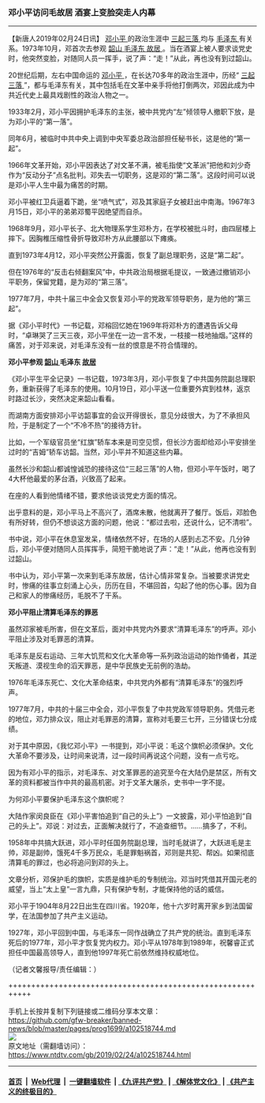 ### 邓小平访问毛故居 酒宴上变脸突走人内幕
------------------------

<div class="post_content">
 <p>
  【新唐人2019年02月24日讯】
  <a href="https://www.ntdtv.com/gb/邓小平.htm">
   邓小平
  </a>
  的政治生涯中
  <a href="https://www.ntdtv.com/gb/三起三落.htm">
   三起三落
  </a>
  均与
  <a href="https://www.ntdtv.com/gb/毛泽东.htm">
   毛泽东
  </a>
  有关系。1973年10月，邓首次去参观
  <a href="https://www.ntdtv.com/gb/韶山.htm">
   韶山
  </a>
  <a href="https://www.ntdtv.com/gb/毛泽东.htm">
   毛泽东
  </a>
  <a href="https://www.ntdtv.com/gb/故居.htm">
   故居
  </a>
  。当在酒宴上被人要求谈党史时，他突然变脸，对随同人员一挥手，说了声：“走！”从此，再也没有到过韶山。
 </p>
 <p>
  20世纪后期，左右中国命运的
  <a href="https://www.ntdtv.com/gb/邓小平.htm">
   邓小平
  </a>
  ，在长达70多年的政治生涯中，历经“
  <a href="https://www.ntdtv.com/gb/三起三落.htm">
   三起三落
  </a>
  ”，都与毛泽东有关，其中包括毛在文革中亲手将他打倒两次，邓因此成为中共近代史上最具戏剧性的政治人物之一。
 </p>
 <p>
  1933年2月，邓小平因拥护毛泽东的主张，被中共党内“左”倾领导人撤职下放，是为邓小平的“第一落”。
 </p>
 <p>
  同年6月，被临时中共中央上调到中央军委总政治部担任秘书长，这是他的“第一起”。
 </p>
 <p>
  1966年文革开始，邓小平因表达了对文革不满，被毛指使“文革派”把他和刘少奇作为“反动分子”点名批判。邓失去一切职务，这是邓的“第二落”。这段时间可以说是邓小平人生中最为痛苦的时期。
 </p>
 <p>
  邓小平被红卫兵逼着下跪，坐“喷气式”，邓及其家庭子女被赶出中南海。1967年3月15日，邓小平的弟弟邓蜀平因绝望而自杀。
 </p>
 <p>
  1968年9月，邓小平长子、北大物理系学生邓朴方，在学校被批斗时，由四层楼上摔下。因胸椎压缩性骨折导致邓朴方从此腰部以下瘫痪。
 </p>
 <p>
  直到1973年4月12，邓小平突然公开露面，恢复了副总理职务，这是“第二起”。
 </p>
 <p>
  但在1976年的“反击右倾翻案风”中，中共政治局根据毛提议，一致通过撤销邓小平职务，保留党籍，是为邓的“第三落”。
 </p>
 <p>
  1977年7月，中共十届三中全会又恢复邓小平的党政军领导职务，是为他的“第三起”。
 </p>
 <p>
  据《邓小平时代》一书记载，邓榕回忆她在1969年将邓朴方的遭遇告诉父母时，“卓琳哭了三天三夜，邓小平坐在一边一言不发，一枝接一枝地抽烟。”这样的痛苦，对于邓来说，对毛泽东没有一丝的恨意是不符合情理的。
 </p>
 <p>
  <strong>
   邓小平参观
   <a href="https://www.ntdtv.com/gb/韶山.htm">
    韶山
   </a>
   毛泽东
   <a href="https://www.ntdtv.com/gb/故居.htm">
    故居
   </a>
  </strong>
 </p>
 <p>
  《邓小平生平全记录》一书记载，1973年3月，邓小平恢复了中共国务院副总理职务，重新获得了毛泽东的使用。10月19日，邓小平送一位重要外宾到桂林，返京时路过长沙，突然决定来韶山看看。
 </p>
 <p>
  而湖南方面安排邓小平访韶事宜的会议开得很长，意见分歧很大，为了不承担风险，于是制定了一个“不冷不热”的接待方针。
 </p>
 <p>
  比如，一个军级官员坐“红旗”轿车本来是司空见惯，但长沙方面却给邓小平安排坐过时的“吉姆”轿车访韶。当然，邓小平并不知道这些内幕。
 </p>
 <p>
  虽然长沙和韶山都诚惶诚恐的接待这位“三起三落”的人物，但邓小平午饭时，喝了4大杯他最爱的茅台酒，兴致高了起来。
 </p>
 <p>
  在座的人看到他情绪不错，要求他谈谈党史方面的情况。
 </p>
 <p>
  出乎意料的是，邓小平马上不高兴了，酒席未散，他就离开了餐厅。饭后，邓脸色有所好转，但仍不想谈这方面的问题，他说：“都过去啦，还说什么，记不清啦”。
 </p>
 <p>
  书中说，邓小平在休息室发呆，情绪依然不好，在场的人感到忐忑不安。几分钟后，邓小平便对随同人员挥挥手，简短干脆地说了声：“走！”从此，他再也没有到过韶山。
 </p>
 <p>
  书中认为，邓小平第一次来到毛泽东故居，估计心情非常复杂。当被要求讲党史时，惨痛的往事立刻涌上心头，历历在目，不堪回首，勾起了他的伤心事。因为自己和家人的惨痛经历，毛脱不了干系。
 </p>
 <p>
  <strong>
   邓小平阻止清算毛泽东的罪恶
  </strong>
 </p>
 <p>
  虽然邓家被毛所害，但在文革后，面对中共党内外要求“清算毛泽东”的呼声。邓小平阻止涉及对毛罪恶的清算。
 </p>
 <p>
  毛泽东是反右运动、三年大饥荒和文化大革命等一系列政治运动的始作俑者，其逆天叛道、漠视生命的滔天罪恶，是中华民族史无前例的浩劫。
 </p>
 <p>
  1976年毛泽东死亡、文化大革命结束，中共党内外都有“清算毛泽东”的强烈呼声。
 </p>
 <p>
  1977年7月，中共的十届三中全会，邓小平恢复了中共党政军领导职务。凭借元老的地位，邓力排众议，阻止对毛罪恶的清算，宣称对毛要三七开，三分错误七分成绩。
 </p>
 <p>
  对于其中原因，《我忆邓小平》一书提到，邓小平说：毛这个旗帜必须保护。文化大革命不要涉及，让时间来说清，过一段时间再说这个问题，没有一点亏吃。
 </p>
 <p>
  因为有邓小平的指示，对毛泽东、对文革罪恶的追究至今在大陆仍是禁区，所有文革的资料都被当作中共的最高机密。对于文革大屠杀，史书中一字不提。
 </p>
 <p>
  为何邓小平要保护毛泽东这个旗帜呢？
 </p>
 <p>
  大陆作家闵良臣在《邓小平害怕追到“自己的头上”》一文披露，邓小平怕追到“自己的头上”。邓说：对过去，正面解决就行了，不追查细节。……搞多了，不利。
 </p>
 <p>
  1958年中共搞大跃进，邓小平时任国务院副总理，当时毛就讲了，大跃进毛是主帅，邓是副帅，饿死4千多万民众，毛是罪魁祸首，邓则是共犯、帮凶。如果彻底清算毛的罪过，也必将追问到邓的头上。
 </p>
 <p>
  文章分析，邓保护毛的旗帜，实质是维护毛的专制统治。邓当时凭借其开国元老的威望，当上“太上皇”一言九鼎，只有保护专制，才能保持他的话的威信。
 </p>
 <p>
  邓小平于1904年8月22日出生在四川省。1920年，他十六岁时离开家乡到法国留学，在法国参加了共产主义运动。
 </p>
 <p>
  1927年，邓小平回到中国，与毛泽东一同作战确立了共产党的统治。直到毛泽东死后的1977年，邓小平才恢复党内权力。邓小平从1978年到1989年，祝馨睿正式担任中国最高领导人，直到他1997年死亡前依然维持权威地位。
 </p>
 <p>
  （记者文馨报导/责任编辑：）
 </p>
 <div class="single_ad">
 </div>
</div>

+++++++++++++++++++++++++++++++++++++++++++++++++++++++++++<br/><br/>
手机上长按并复制下列链接或二维码分享本文章：<br/>
https://github.com/gfw-breaker/banned-news/blob/master/pages/prog1699/a102518744.md <br/>
<a href='https://github.com/gfw-breaker/banned-news/blob/master/pages/prog1699/a102518744.md'><img src='https://github.com/gfw-breaker/banned-news/blob/master/pages/prog1699/a102518744.md.png'/></a> <br/>
原文地址（需翻墙访问）：https://www.ntdtv.com/gb/2019/02/24/a102518744.html


------------------------
#### [首页](https://github.com/gfw-breaker/banned-news/blob/master/README.md) &nbsp;|&nbsp; [Web代理](https://github.com/labour-camp/helloworld) &nbsp;|&nbsp; [一键翻墙软件](https://github.com/gfw-breaker/nogfw/blob/master/README.md) &nbsp;| [《九评共产党》](https://github.com/gfw-breaker/9ping.md/blob/master/README.md#九评之一评共产党是什么) | [《解体党文化》](https://github.com/gfw-breaker/jtdwh.md/blob/master/README.md) | [《共产主义的终极目的》](https://github.com/gfw-breaker/gczydzjmd.md/blob/master/README.md)

